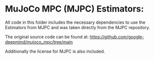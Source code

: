 # MuJoCo MPC (MJPC) Estimators:
All code in this folder includes the necessary dependencies to use the Estimators from MJPC and was taken directly from the MJPC repository.

The original source code can be found at: https://github.com/google-deepmind/mujoco_mpc/tree/main

Additionally the license for MJPC is also included.